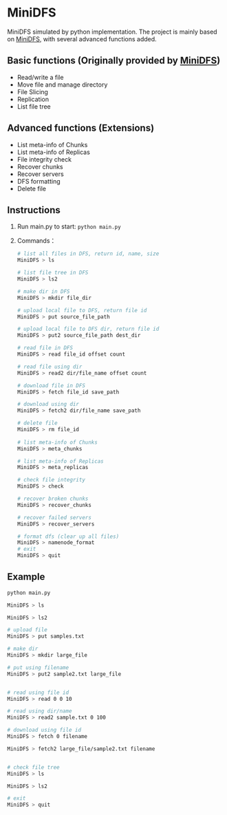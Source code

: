 # MiniDFS
MiniDFS simulated by python implementation.
The project is mainly based on [MiniDFS](https://github.com/HawkAaron/MiniDFS/), with several advanced functions added.

## Basic functions (Originally provided by  [MiniDFS](https://github.com/HawkAaron/MiniDFS/))
* Read/write a file
* Move file and manage directory
* File Slicing
* Replication
* List file tree
## Advanced functions (Extensions)
* List meta-info of Chunks
* List meta-info of Replicas
* File integrity check
* Recover chunks
* Recover servers
* DFS formatting
* Delete file


## Instructions
1. Run main.py to start:
	`python main.py`
	
2. Commands：
	```bash
	# list all files in DFS, return id, name, size
	MiniDFS > ls

	# list file tree in DFS
	MiniDFS > ls2
	
	# make dir in DFS
	MiniDFS > mkdir file_dir

	# upload local file to DFS, return file id
	MiniDFS > put source_file_path

	# upload local file to DFS dir, return file id
	MiniDFS > put2 source_file_path dest_dir

	# read file in DFS
	MiniDFS > read file_id offset count
	
	# read file using dir
	MiniDFS > read2 dir/file_name offset count

	# download file in DFS
	MiniDFS > fetch file_id save_path
	
	# download using dir
	MiniDFS > fetch2 dir/file_name save_path
	
	# delete file
	MiniDFS > rm file_id
  
	# list meta-info of Chunks
	MiniDFS > meta_chunks

	# list meta-info of Replicas
	MiniDFS > meta_replicas

	# check file integrity
	MiniDFS > check

	# recover broken chunks
	MiniDFS > recover_chunks

	# recover failed servers
	MiniDFS > recover_servers

	# format dfs (clear up all files)
	MiniDFS > namenode_format
	# exit
	MiniDFS > quit
	```

## Example
```bash
python main.py

MiniDFS > ls

MiniDFS > ls2

# upload file
MiniDFS > put samples.txt

# make dir
MiniDFS > mkdir large_file

# put using filename
MiniDFS > put2 sample2.txt large_file


# read using file id
MiniDFS > read 0 0 10

# read using dir/name
MiniDFS > read2 sample.txt 0 100

# download using file id
MiniDFS > fetch 0 filename

MiniDFS > fetch2 large_file/sample2.txt filename


# check file tree
MiniDFS > ls

MiniDFS > ls2

# exit
MiniDFS > quit


```

